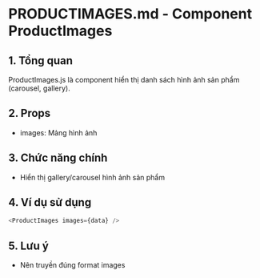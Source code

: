 # PRODUCTIMAGES.md - Component ProductImages

## 1. Tổng quan
ProductImages.js là component hiển thị danh sách hình ảnh sản phẩm (carousel, gallery).

## 2. Props
- images: Mảng hình ảnh

## 3. Chức năng chính
- Hiển thị gallery/carousel hình ảnh sản phẩm

## 4. Ví dụ sử dụng
```js
<ProductImages images={data} />
```

## 5. Lưu ý
- Nên truyền đúng format images